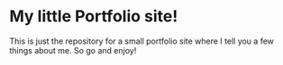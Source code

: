 # My little Portfolio site!
This is just the repository for a small portfolio site where I tell you a few things about me. So go and enjoy! 
